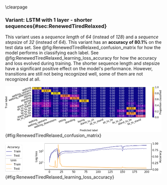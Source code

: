 

```python

```


\clearpage


### Variant: LSTM with 1 layer - shorter sequences{#sec:RenewedTiredRelaxed}





This variant uses a *sequence length* of *64* (instead of *128*) and a *sequence stepsize* of *32* (instead of *64*). This variant has an **accuracy of 80.1%** on the test data set. See @fig:RenewedTiredRelaxed_confusion_matrix for how the model performs in classifying each label. See @fig:RenewedTiredRelaxed_learning_loss_accuracy for how the accuracy and loss evolved during training. The shorter sequence length and stepsize have a significant positive effect on the model's performance. However, transitions are still not being recognized well, some of them are not recognized at all.




![Confusion matrix of the predictions made by the model on the test set. The diagonal reflects the correctly classified proportions for each category.](figures/RenewedTiredRelaxed_confusion_matrix.png){#fig:RenewedTiredRelaxed_confusion_matrix}


![Accuracy and loss on train and test data sets during training of LSTM on the training data set.](figures/RenewedTiredRelaxed_learning_loss_accuracy.png){#fig:RenewedTiredRelaxed_learning_loss_accuracy}
